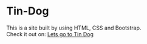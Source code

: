 # Tin-Dog
This is a site built by using HTML, CSS and Bootstrap.\
Check it out on:
[Lets go to Tin Dog](https://adititiwari02.github.io/Tin-Dog/)
